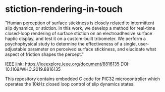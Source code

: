 # stiction-rendering-in-touch
"Human perception of surface stickiness is closely related to intermittent slip dynamics, or stiction. In this work, we develop a method for real-time closed-loop rendering of surface stiction on an electroadhesive surface haptic display, and test it on a custom-built tribometer. We perform a psychophysical study to determine the effectiveness of a single, user-adjustable parameter on perceived surface stickiness, and elucidate what aspect of friction shapes the percept."

IEEE link: https://ieeexplore.ieee.org/document/8816135
DOI: 10.1109/WHC.2019.8816135

This repository contains embedded C code for PIC32 microcontroller which
operates the 10kHz closed loop control of slip dynamics states.
